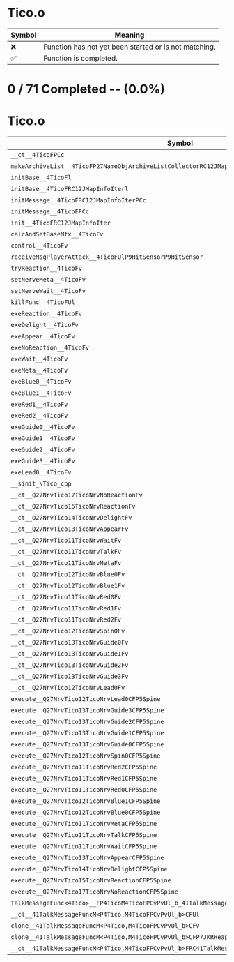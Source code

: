 # Tico.o
| Symbol | Meaning 
| ------------- | ------------- 
| :x: | Function has not yet been started or is not matching. 
| :white_check_mark: | Function is completed. 


# 0 / 71 Completed -- (0.0%)
# Tico.o
| Symbol | Decompiled? |
| ------------- | ------------- |
| `__ct__4TicoFPCc` | :x: |
| `makeArchiveList__4TicoFP27NameObjArchiveListCollectorRC12JMapInfoIter` | :x: |
| `initBase__4TicoFl` | :x: |
| `initBase__4TicoFRC12JMapInfoIterl` | :x: |
| `initMessage__4TicoFRC12JMapInfoIterPCc` | :x: |
| `initMessage__4TicoFPCc` | :x: |
| `init__4TicoFRC12JMapInfoIter` | :x: |
| `calcAndSetBaseMtx__4TicoFv` | :x: |
| `control__4TicoFv` | :x: |
| `receiveMsgPlayerAttack__4TicoFUlP9HitSensorP9HitSensor` | :x: |
| `tryReaction__4TicoFv` | :x: |
| `setNerveMeta__4TicoFv` | :x: |
| `setNerveWait__4TicoFv` | :x: |
| `killFunc__4TicoFUl` | :x: |
| `exeReaction__4TicoFv` | :x: |
| `exeDelight__4TicoFv` | :x: |
| `exeAppear__4TicoFv` | :x: |
| `exeNoReaction__4TicoFv` | :x: |
| `exeWait__4TicoFv` | :x: |
| `exeMeta__4TicoFv` | :x: |
| `exeBlue0__4TicoFv` | :x: |
| `exeBlue1__4TicoFv` | :x: |
| `exeRed1__4TicoFv` | :x: |
| `exeRed2__4TicoFv` | :x: |
| `exeGuide0__4TicoFv` | :x: |
| `exeGuide1__4TicoFv` | :x: |
| `exeGuide2__4TicoFv` | :x: |
| `exeGuide3__4TicoFv` | :x: |
| `exeLead0__4TicoFv` | :x: |
| `__sinit_\Tico_cpp` | :x: |
| `__ct__Q27NrvTico17TicoNrvNoReactionFv` | :x: |
| `__ct__Q27NrvTico15TicoNrvReactionFv` | :x: |
| `__ct__Q27NrvTico14TicoNrvDelightFv` | :x: |
| `__ct__Q27NrvTico13TicoNrvAppearFv` | :x: |
| `__ct__Q27NrvTico11TicoNrvWaitFv` | :x: |
| `__ct__Q27NrvTico11TicoNrvTalkFv` | :x: |
| `__ct__Q27NrvTico11TicoNrvMetaFv` | :x: |
| `__ct__Q27NrvTico12TicoNrvBlue0Fv` | :x: |
| `__ct__Q27NrvTico12TicoNrvBlue1Fv` | :x: |
| `__ct__Q27NrvTico11TicoNrvRed0Fv` | :x: |
| `__ct__Q27NrvTico11TicoNrvRed1Fv` | :x: |
| `__ct__Q27NrvTico11TicoNrvRed2Fv` | :x: |
| `__ct__Q27NrvTico12TicoNrvSpin0Fv` | :x: |
| `__ct__Q27NrvTico13TicoNrvGuide0Fv` | :x: |
| `__ct__Q27NrvTico13TicoNrvGuide1Fv` | :x: |
| `__ct__Q27NrvTico13TicoNrvGuide2Fv` | :x: |
| `__ct__Q27NrvTico13TicoNrvGuide3Fv` | :x: |
| `__ct__Q27NrvTico12TicoNrvLead0Fv` | :x: |
| `execute__Q27NrvTico12TicoNrvLead0CFP5Spine` | :x: |
| `execute__Q27NrvTico13TicoNrvGuide3CFP5Spine` | :x: |
| `execute__Q27NrvTico13TicoNrvGuide2CFP5Spine` | :x: |
| `execute__Q27NrvTico13TicoNrvGuide1CFP5Spine` | :x: |
| `execute__Q27NrvTico13TicoNrvGuide0CFP5Spine` | :x: |
| `execute__Q27NrvTico12TicoNrvSpin0CFP5Spine` | :x: |
| `execute__Q27NrvTico11TicoNrvRed2CFP5Spine` | :x: |
| `execute__Q27NrvTico11TicoNrvRed1CFP5Spine` | :x: |
| `execute__Q27NrvTico11TicoNrvRed0CFP5Spine` | :x: |
| `execute__Q27NrvTico12TicoNrvBlue1CFP5Spine` | :x: |
| `execute__Q27NrvTico12TicoNrvBlue0CFP5Spine` | :x: |
| `execute__Q27NrvTico11TicoNrvMetaCFP5Spine` | :x: |
| `execute__Q27NrvTico11TicoNrvTalkCFP5Spine` | :x: |
| `execute__Q27NrvTico11TicoNrvWaitCFP5Spine` | :x: |
| `execute__Q27NrvTico13TicoNrvAppearCFP5Spine` | :x: |
| `execute__Q27NrvTico14TicoNrvDelightCFP5Spine` | :x: |
| `execute__Q27NrvTico15TicoNrvReactionCFP5Spine` | :x: |
| `execute__Q27NrvTico17TicoNrvNoReactionCFP5Spine` | :x: |
| `TalkMessageFunc<4Tico>__FP4TicoM4TicoFPCvPvUl_b_41TalkMessageFuncM<P4Tico,M4TicoFPCvPvUl_b>` | :x: |
| `__cl__41TalkMessageFuncM<P4Tico,M4TicoFPCvPvUl_b>CFUl` | :x: |
| `clone__41TalkMessageFuncM<P4Tico,M4TicoFPCvPvUl_b>CFv` | :x: |
| `clone__41TalkMessageFuncM<P4Tico,M4TicoFPCvPvUl_b>CFP7JKRHeap` | :x: |
| `__ct__41TalkMessageFuncM<P4Tico,M4TicoFPCvPvUl_b>FRC41TalkMessageFuncM<P4Tico,M4TicoFPCvPvUl_b>` | :x: |
